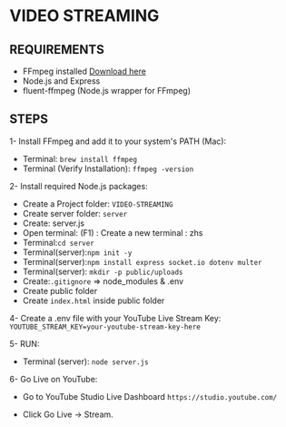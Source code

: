 # VIDEO STREAMING

## REQUIREMENTS

- FFmpeg installed [Download here](https://ffmpeg.org/download.html)
- Node.js and Express
- fluent-ffmpeg (Node.js wrapper for FFmpeg)

## STEPS

1- Install FFmpeg and add it to your system's PATH (Mac):

- Terminal: `brew install ffmpeg`
- Terminal (Verify Installation): `ffmpeg -version`

2- Install required Node.js packages:

- Create a Project folder: `VIDEO-STREAMING`
- Create server folder: `server`
- Create: server.js
- Open terminal: (F1) : Create a new terminal : zhs
- Terminal:`cd server`
- Terminal(server):`npm init -y`
- Terminal(server):`npm install express socket.io dotenv multer`
- Terminal(server): `mkdir -p public/uploads`
- Create:`.gitignore` => node_modules & .env
- Create public folder
- Create `index.html` inside public folder

4- Create a .env file with your YouTube Live Stream Key:
`YOUTUBE_STREAM_KEY=your-youtube-stream-key-here`

5- RUN:

- Terminal (server): `node server.js`

6- Go Live on YouTube:

- Go to YouTube Studio Live Dashboard `https://studio.youtube.com/`

- Click Go Live → Stream.

